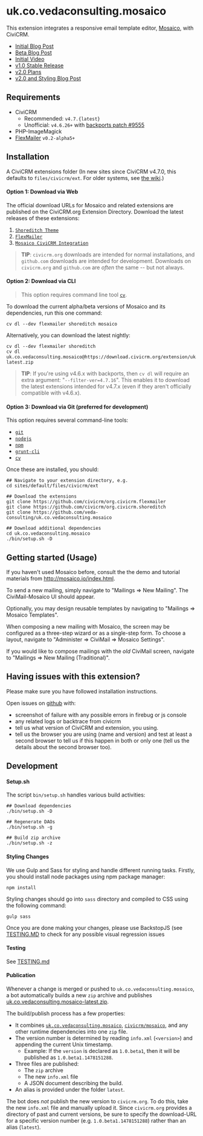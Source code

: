 # uk.co.vedaconsulting.mosaico

This extension integrates a responsive email template editor, [Mosaico](http://mosaico.io/), with CiviCRM.

 * [Initial Blog Post](https://civicrm.org/blogs/parvez/a-new-beginning-for-civimail)
 * [Beta Blog Post](https://civicrm.org/blog/deepaksrivastava/email-template-builder-civimosaico-is-now-beta)
 * [Initial Video](https://vimeo.com/156633077)
 * [v1.0 Stable Release](https://github.com/veda-consulting/uk.co.vedaconsulting.mosaico/releases/tag/1.0)
 * [v2.0 Plans](https://civicrm.org/blog/jamienovick/email-template-builder-mosaico-phase-2-plans)
 * [v2.0 and Styling Blog Post](https://civicrm.org/blog/jamienovick/extreme-makeovers-civicrm-style-introducing-the-shoreditch-theme-civicrms-new-user)

## Requirements

* CiviCRM
    * Recommended: `v4.7.{latest}`
    * Unofficial: `v4.6.26+` with [backports patch #9555](https://github.com/civicrm/civicrm-core/pull/9555)
* PHP-ImageMagick
* [FlexMailer](https://docs.civicrm.org/flexmailer/en/latest/) `v0.2-alpha5+`

## Installation

A CiviCRM extensions folder (In new sites since CiviCRM v4.7.0, this defaults to `files/civicrm/ext`. For older systems, see [the wiki](https://wiki.civicrm.org/confluence/display/CRMDOC/Extensions).)

#### Option 1: Download via Web

The official download URLs for Mosaico and related extensions are published on the CiviCRM.org Extension Directory. Download the latest releases of these extensions:

1. [`Shoreditch Theme`](https://civicrm.org/extensions/shoreditch)
2. [`FlexMailer`](https://civicrm.org/extensions/flexmailer)
3. [`Mosaico CiviCRM Integration`](https://civicrm.org/extensions/email-template-builder)

> __TIP__: `civicrm.org` downloads are intended for normal installations, and `github.com` downloads are intended for development. Downloads on `civicrm.org` and `github.com` are *often* the same -- but not always.

#### Option 2: Download via CLI

> This option requires command line tool [`cv`](https://github.com/civicrm/cv).

To download the current alpha/beta versions of Mosaico and its dependencies, run this one command:

```
cv dl --dev flexmailer shoreditch mosaico
```

Alternatively, you can download the latest nightly:

```
cv dl --dev flexmailer shoreditch
cv dl uk.co.vedaconsulting.mosaico@https://download.civicrm.org/extension/uk.co.vedaconsulting.mosaico/latest/uk.co.vedaconsulting.mosaico-latest.zip
```

> __TIP__: If you're using v4.6.x with backports, then `cv dl` will require an
> extra argument: "`--filter-ver=4.7.16`".  This enables it to download the
> latest extensions intended for v4.7.x (even if they aren't officially
> compatible with v4.6.x).

#### Option 3: Download via Git (preferred for development)

This option requires several command-line tools:

 * [`git`](https://git-scm.com/)
 * [`nodejs`](https://nodejs.org/en)
 * [`npm`](https://www.npmjs.com)
 * [`grunt-cli`](http://gruntjs.com/getting-started)
 * [`cv`](https://github.com/civicrm/cv)

Once these are installed, you should:

```
## Navigate to your extension directory, e.g.
cd sites/default/files/civicrm/ext

## Download the extensions
git clone https://github.com/civicrm/org.civicrm.flexmailer
git clone https://github.com/civicrm/org.civicrm.shoreditch
git clone https://github.com/veda-consulting/uk.co.vedaconsulting.mosaico

## Download additional dependencies
cd uk.co.vedaconsulting.mosaico
./bin/setup.sh -D
```

## Getting started (Usage)

If you haven't used Mosaico before, consult the the demo and tutorial materials from http://mosaico.io/index.html.

To send a new mailing, simply navigate to "Mailings => New Mailing". The CiviMail-Mosaico UI should appear.

Optionally, you may design reusable templates by navigating to "Mailings => Mosaico Templates".

When composing a new mailing with Mosaico, the screen may be configured as a three-step wizard or as a single-step form. To
choose a layout, navigate to "Administer => CiviMail => Mosaico Settings".

If you would like to compose mailings with the *old* CiviMail screen, navigate to "Mailings => New Mailing (Traditional)".

## Having issues with this extension?

Please make sure you have followed installation instructions.

Open issues on [github](https://github.com/veda-consulting/uk.co.vedaconsulting.mosaico/issues) with:
- screenshot of failure with any possible errors in firebug or js console
- any related logs or backtrace from civicrm
- tell us what version of CiviCRM and extension, you using.
- tell us the browser you are using (name and version) and test at least a second browser to tell us if this happen in both or only one (tell us the details about the second browser too).

## Development

#### Setup.sh

The script `bin/setup.sh` handles various build activities:

```
## Download dependencies
./bin/setup.sh -D

## Regenerate DAOs
./bin/setup.sh -g

## Build zip archive
./bin/setup.sh -z
```

#### Styling Changes

We use Gulp and Sass for styling and handle different running tasks. Firstly, you should install node packages using npm package manager:
```
npm install
```

Styling changes should go into `sass` directory and compiled to CSS using the following command:
```
gulp sass
```

Once you are done making your changes, please use BackstopJS (see [TESTING.MD](TESTING.md#visual-regression-tesing) to check for any possible visual regression issues

#### Testing

See [TESTING.md](TESTING.md)

#### Publication

Whenever a change is merged or pushed to `uk.co.vedaconsulting.mosaico`, a bot automatically builds a new `zip` archive
and publishes [uk.co.vedaconsulting.mosaico-latest.zip](https://download.civicrm.org/extension/uk.co.vedaconsulting.mosaico/latest/uk.co.vedaconsulting.mosaico-latest.zip).

The build/publish process has a few properties:
 * It combines [`uk.co.vedaconsulting.mosaico`](https://github.com/veda-consulting/uk.co.vedaconsulting.mosaico),
   [`civicrm/mosaico`](https://github.com/civicrm/mosaico), and any other runtime dependencies into one `zip` file.
 * The version number is determined by reading `info.xml` (`<version>`) and appending the current Unix timestamp.
   * Example: If the `version` is declared as `1.0.beta1`, then it will be published as `1.0.beta1.1478151288`.
 * Three files are published:
   * The `zip` archive
   * The new `info.xml` file
   * A JSON document describing the build.
 * An alias is provided under the folder `latest`.

The bot does *not* publish the new version to `civicrm.org`.  To do this, take the new `info.xml` file and manually
upload it.  Since `civicrm.org` provides a directory of past and current versions, be sure to specify the download-URL
for a specific version number (e.g.  `1.0.beta1.1478151288`) rather than an alias (`latest`).
